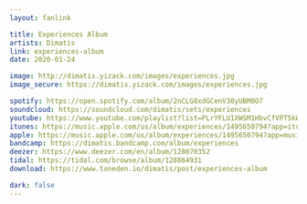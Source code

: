 ```yaml
---
layout: fanlink

title: Experiences Album
artists: Dimatis
link: experiences-album
date: 2020-01-24

image: http://dimatis.yizack.com/images/experiences.jpg
image_secure: https://dimatis.yizack.com/images/experiences.jpg

spotify: https://open.spotify.com/album/2nCLG8xdGCenV30yUBM0O7
soundcloud: https://soundcloud.com/dimatis/sets/experiences
youtube: https://www.youtube.com/playlist?list=PLrYFLU1XWSM1HbvCfVPT5kW2nbr5-xCnf
itunes: https://music.apple.com/us/album/experiences/1495650794?app=itunes
apple: https://music.apple.com/us/album/experiences/1495650794?app=music
bandcamp: https://dimatis.bandcamp.com/album/experiences
deezer: https://www.deezer.com/en/album/128070352
tidal: https://tidal.com/browse/album/128864931
download: https://www.toneden.io/dimatis/post/experiences-album

dark: false
---
```


